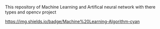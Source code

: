  
This repository of Machine Learning and Artifical neural network with there types and opencv project

https://img.shields.io/badge/Machine%20Learning-Algorithm-cyan
